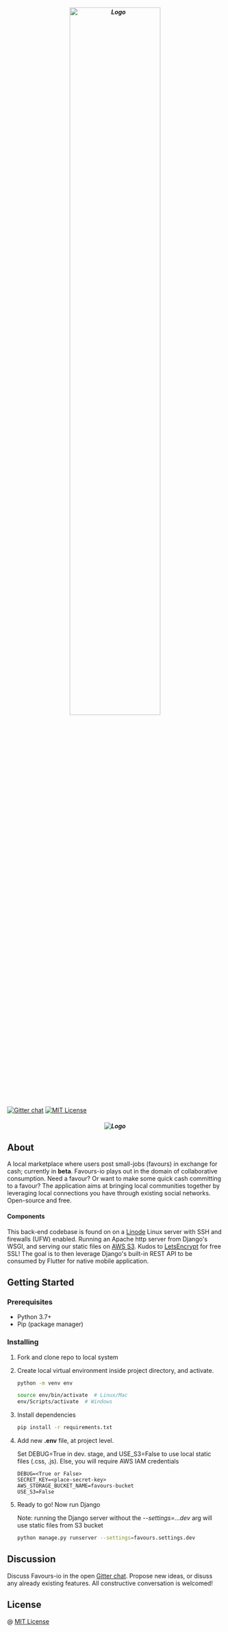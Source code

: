 <h5 align="center">
    <img alt="Logo" src="https://github.com/favours-io/favours/blob/master/favours/static/assets/favours/Favours%20beta%20banner.png?raw=true" width="65%">
</h5>

[![Gitter chat](https://img.shields.io/badge/Chat-Gitter-FC0063.svg?label=Chat&logo=gitter)](https://gitter.im/favours-io/community#)
[![MIT License](https://camo.githubusercontent.com/a307f74a14e41e762300323414ddef81f3d53ae2/68747470733a2f2f696d672e736869656c64732e696f2f6769746875622f6c6963656e73652f736f757263657265722d696f2f736f757263657265722d6170702e7376673f636f6c6f72423d666630303030)](https://github.com/favours-io/favours/blob/master/LICENSE)


<h5 align="center">
    <img alt="Logo" src="https://github.com/favours-io/favours/blob/master/favours/static/assets/favours/Favours%20general%20architecture%20clear.png?raw=true" width="">
    <p></p>
</h5>

## About


A local marketplace where users post small-jobs (favours) in exchange for cash; currently in **beta**. Favours-io plays out in the domain of collaborative consumption. Need a favour? Or want to make some quick cash committing to a favour? The application aims at bringing local communities together by leveraging local connections you have through existing social networks. Open-source and free.

#### Components

This back-end codebase is found on on a [Linode](https://www.linode.com/) Linux server with SSH and firewalls (UFW) enabled. Running an Apache http server from Django's WSGI, and serving our static files on [AWS S3](https://aws.amazon.com/s3/). Kudos to [LetsEncrypt](https://letsencrypt.org/) for free SSL!
The goal is to then leverage Django's built-in REST API to be consumed by Flutter for native mobile application.

## Getting Started

### Prerequisites

- Python 3.7+
- Pip (package manager)

### Installing

1. Fork and clone repo to local system

2. Create local virtual environment inside project directory, and activate.

    ```bash
    python -m venv env

    source env/bin/activate  # Linux/Mac
    env/Scripts/activate  # Windows
    ```

3. Install dependencies

    ```bash
    pip install -r requirements.txt
    ```

4. Add new **.env** file, at project level. 

    Set DEBUG=True in dev. stage, and USE_S3=False to use local static files (.css, .js).
    Else, you will require AWS IAM credentials

    ```env
    DEBUG=<True or False>
    SECRET_KEY=<place-secret-key>
    AWS_STORAGE_BUCKET_NAME=favours-bucket
    USE_S3=False
    ```

5. Ready to go! Now run Django

    Note: running the Django server without the *--settings=...dev* arg will use static files from S3 bucket

    ```bash
    python manage.py runserver --settings=favours.settings.dev
    ```

## Discussion

Discuss Favours-io in the open [Gitter chat](https://gitter.im/favours-io/community). Propose new ideas, or disuss any already existing features. All constructive conversation is welcomed!

## License
@ [MIT License](https://github.com/favours-io/favours/blob/master/LICENSE)
